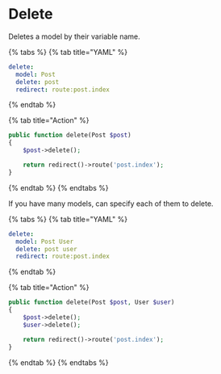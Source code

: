 # Delete

Deletes a model by their variable name.

{% tabs %}
{% tab title="YAML" %}
```yaml
delete:
  model: Post
  delete: post
  redirect: route:post.index
```
{% endtab %}

{% tab title="Action" %}
```php
public function delete(Post $post)
{
    $post->delete();

    return redirect()->route('post.index');
}
```
{% endtab %}
{% endtabs %}

If you have many models, can specify each of them to delete.

{% tabs %}
{% tab title="YAML" %}
```yaml
delete:
  model: Post User
  delete: post user
  redirect: route:post.index
```
{% endtab %}

{% tab title="Action" %}
```php
public function delete(Post $post, User $user)
{
    $post->delete();
    $user->delete();

    return redirect()->route('post.index');
}
```
{% endtab %}
{% endtabs %}






